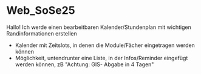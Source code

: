 # Web_SoSe25
Hallo! Ich werde einen bearbeitbaren Kalender/Stundenplan mit wichtigen Randinformationen erstellen
 - Kalender mit Zeitslots, in denen die Module/Fächer eingetragen werden können
 - Möglichkeit, untendrunter eine Liste, in der Infos/Reminder eingefügt werden können, zB "Achtung: GIS- Abgabe in 4 Tagen"